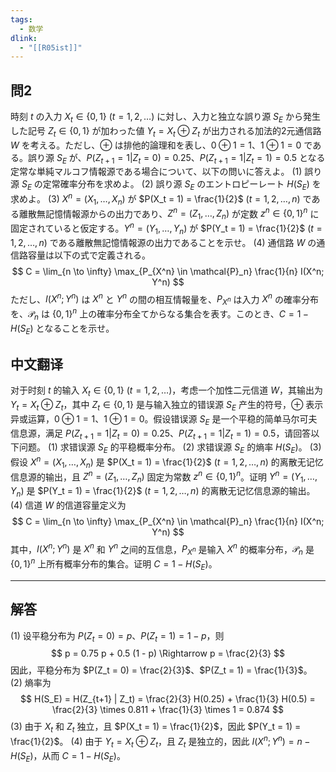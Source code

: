 ```yaml
---
tags:
  - 数学
dlink:
  - "[[R05ist]]"
---
```

## 問2
時刻 $t$ の入力 $X_t \in \{0, 1\}$ ($t = 1, 2, \dots$) に対し、入力と独立な誤り源 $S_E$ から発生した記号 $Z_t \in \{0, 1\}$ が加わった値 $Y_t = X_t \oplus Z_t$ が出力される加法的2元通信路 $W$ を考える。ただし、$\oplus$ は排他的論理和を表し、$0 \oplus 1 = 1$、$1 \oplus 1 = 0$ である。誤り源 $S_E$ が、$P(Z_{t+1} = 1 | Z_t = 0) = 0.25$、$P(Z_{t+1} = 1 | Z_t = 1) = 0.5$ となる定常な単純マルコフ情報源である場合について、以下の問いに答えよ。
(1) 誤り源 $S_E$ の定常確率分布を求めよ。
(2) 誤り源 $S_E$ のエントロピーレート $H(S_E)$ を求めよ。
(3) $X^n = (X_1, \dots, X_n)$ が $P(X_t = 1) = \frac{1}{2}$ ($t = 1, 2, \dots, n$) である離散無記憶情報源からの出力であり、$Z^n = (Z_1, \dots, Z_n)$ が定数 $z^n \in \{0, 1\}^n$ に固定されていると仮定する。$Y^n = (Y_1, \dots, Y_n)$ が $P(Y_t = 1) = \frac{1}{2}$ ($t = 1, 2, \dots, n$) である離散無記憶情報源の出力であることを示せ。
(4) 通信路 $W$ の通信路容量は以下の式で定義される。
$$
C = \lim_{n \to \infty} \max_{P_{X^n} \in \mathcal{P}_n} \frac{1}{n} I(X^n; Y^n)
$$
ただし、$I(X^n; Y^n)$ は $X^n$ と $Y^n$ の間の相互情報量を、$P_{X^n}$ は入力 $X^n$ の確率分布を、$\mathcal{P}_n$ は $\{0, 1\}^n$ 上の確率分布全てからなる集合を表す。このとき、$C = 1 - H(S_E)$ となることを示せ。
## 中文翻译
对于时刻 $t$ 的输入 $X_t \in \{0, 1\}$ ($t = 1, 2, \dots$)，考虑一个加性二元信道 $W$，其输出为 $Y_t = X_t \oplus Z_t$，其中 $Z_t \in \{0, 1\}$ 是与输入独立的错误源 $S_E$ 产生的符号，$\oplus$ 表示异或运算，$0 \oplus 1 = 1$、$1 \oplus 1 = 0$。假设错误源 $S_E$ 是一个平稳的简单马尔可夫信息源，满足 $P(Z_{t+1} = 1 | Z_t = 0) = 0.25$、$P(Z_{t+1} = 1 | Z_t = 1) = 0.5$，请回答以下问题。
(1) 求错误源 $S_E$ 的平稳概率分布。
(2) 求错误源 $S_E$ 的熵率 $H(S_E)$。
(3) 假设 $X^n = (X_1, \dots, X_n)$ 是 $P(X_t = 1) = \frac{1}{2}$ ($t = 1, 2, \dots, n$) 的离散无记忆信息源的输出，且 $Z^n = (Z_1, \dots, Z_n)$ 固定为常数 $z^n \in \{0, 1\}^n$。证明 $Y^n = (Y_1, \dots, Y_n)$ 是 $P(Y_t = 1) = \frac{1}{2}$ ($t = 1, 2, \dots, n$) 的离散无记忆信息源的输出。
(4) 信道 $W$ 的信道容量定义为
$$
C = \lim_{n \to \infty} \max_{P_{X^n} \in \mathcal{P}_n} \frac{1}{n} I(X^n; Y^n)
$$
其中，$I(X^n; Y^n)$ 是 $X^n$ 和 $Y^n$ 之间的互信息，$P_{X^n}$ 是输入 $X^n$ 的概率分布，$\mathcal{P}_n$ 是 $\{0, 1\}^n$ 上所有概率分布的集合。证明 $C = 1 - H(S_E)$。

---
## 解答
(1) 设平稳分布为 $P(Z_t = 0) = p$、$P(Z_t = 1) = 1 - p$，则
$$
p = 0.75 p + 0.5 (1 - p) \Rightarrow p = \frac{2}{3}
$$
因此，平稳分布为 $P(Z_t = 0) = \frac{2}{3}$、$P(Z_t = 1) = \frac{1}{3}$。
(2) 熵率为
$$
H(S_E) = H(Z_{t+1} | Z_t) = \frac{2}{3} H(0.25) + \frac{1}{3} H(0.5) = \frac{2}{3} \times 0.811 + \frac{1}{3} \times 1 = 0.874
$$
(3) 由于 $X_t$ 和 $Z_t$ 独立，且 $P(X_t = 1) = \frac{1}{2}$，因此 $P(Y_t = 1) = \frac{1}{2}$。
(4) 由于 $Y_t = X_t \oplus Z_t$，且 $Z_t$ 是独立的，因此 $I(X^n; Y^n) = n - H(S_E)$，从而 $C = 1 - H(S_E)$。